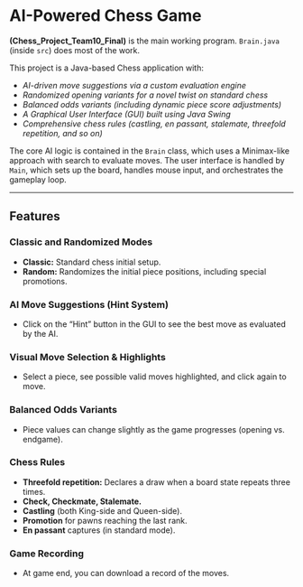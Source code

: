 # **AI-Powered Chess Game**

**(Chess_Project_Team10_Final)** is the main working program. `Brain.java` (inside `src`) does most of the work.

This project is a Java-based Chess application with:
- *AI-driven move suggestions via a custom evaluation engine*
- *Randomized opening variants for a novel twist on standard chess*
- *Balanced odds variants (including dynamic piece score adjustments)*
- *A Graphical User Interface (GUI) built using Java Swing*
- *Comprehensive chess rules (castling, en passant, stalemate, threefold repetition, and so on)*

The core AI logic is contained in the `Brain` class, which uses a Minimax-like approach with search to evaluate moves. The user interface is handled by `Main`, which sets up the board, handles mouse input, and orchestrates the gameplay loop.

---

## **Features**

### **Classic and Randomized Modes**
- **Classic:** Standard chess initial setup.
- **Random:** Randomizes the initial piece positions, including special promotions.

### **AI Move Suggestions (Hint System)**
- Click on the “Hint” button in the GUI to see the best move as evaluated by the AI.

### **Visual Move Selection & Highlights**
- Select a piece, see possible valid moves highlighted, and click again to move.

### **Balanced Odds Variants**
- Piece values can change slightly as the game progresses (opening vs. endgame).

### **Chess Rules**
- **Threefold repetition:** Declares a draw when a board state repeats three times.
- **Check, Checkmate, Stalemate.**
- **Castling** (both King-side and Queen-side).
- **Promotion** for pawns reaching the last rank.
- **En passant** captures (in standard mode).

### **Game Recording**
- At game end, you can download a record of the moves.
